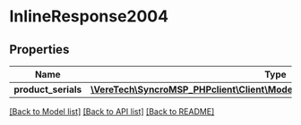 # InlineResponse2004

## Properties
Name | Type | Description | Notes
------------ | ------------- | ------------- | -------------
**product_serials** | [**\VereTech\SyncroMSP_PHPclient\Client\Model\InlineResponse2004ProductSerials[]**](InlineResponse2004ProductSerials.md) |  | [optional] 

[[Back to Model list]](../../README.md#documentation-for-models) [[Back to API list]](../../README.md#documentation-for-api-endpoints) [[Back to README]](../../README.md)

